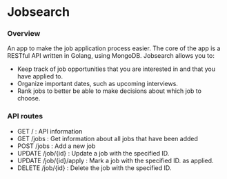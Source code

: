 # Jobsearch

### Overview
An app to make the job application process easier.
The core of the app is a RESTful API written in Golang, using MongoDB.
Jobsearch allows you to:

- Keep track of job opportunities that you are interested in and that you have applied to.
- Organize important dates, such as upcoming interviews.
- Rank jobs to better be able to make decisions about which job to choose.

### API routes
- GET /       : API information
- GET /jobs   : Get information about all jobs that have been added
- POST /jobs  : Add a new job
- UPDATE /job/{id}  : Update a job with the specified ID.
- UPDATE /job/{id}/apply : Mark a job with the specified ID. as applied.
- DELETE /job/{id} : Delete the job with the specified ID.
